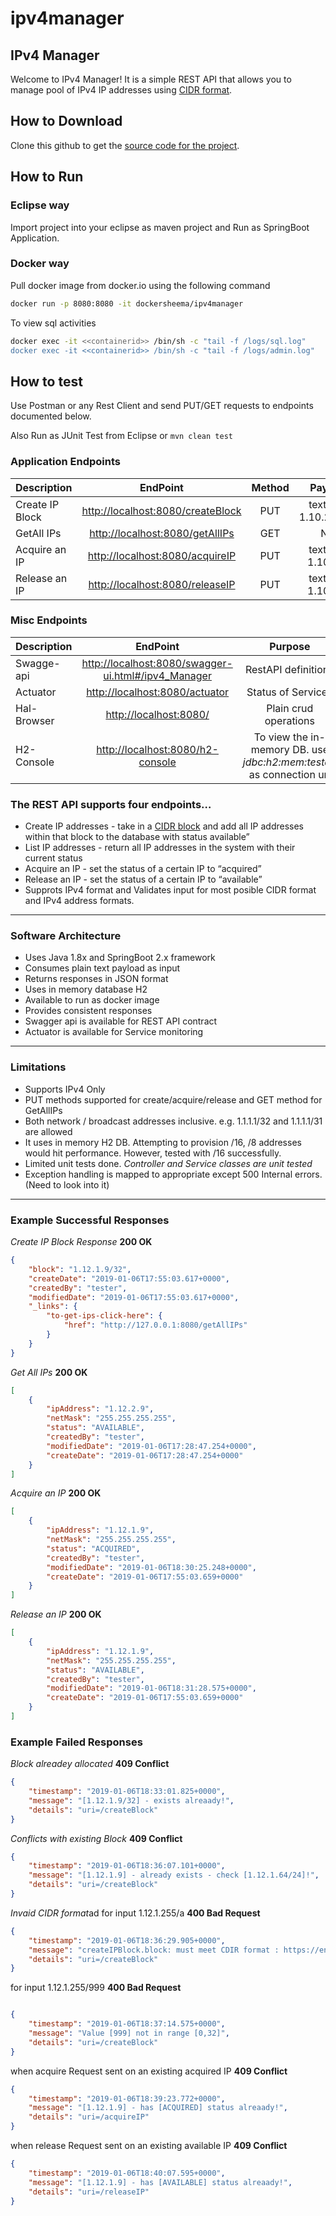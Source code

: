 # ipv4manager
## IPv4 Manager

Welcome to IPv4 Manager! It is a simple REST API that allows you to manage pool of IPv4 IP addresses using [CIDR format](https://whatismyipaddress.com/cidr). 

## How to Download

Clone this github to get the [source code for the project](https://github.com/githubsheema/ipv4manager.git).

## How to Run
### Eclipse way
Import project into your eclipse as maven project and Run as SpringBoot Application.

### Docker way
Pull docker image from docker.io using the following command
```bash
docker run -p 8080:8080 -it dockersheema/ipv4manager
```
To view sql activities
```bash
docker exec -it <<containerid>> /bin/sh -c "tail -f /logs/sql.log"
docker exec -it <<containerid>> /bin/sh -c "tail -f /logs/admin.log"
```

## How to test
Use Postman or any Rest Client and send PUT/GET requests to endpoints documented below.

Also Run as JUnit Test from Eclipse or ```mvn clean test```

### Application Endpoints

| Description   | EndPoint           | Method  |  Payload | 
| ------------- |:-------------:| :-----:|:-----:|
| Create IP Block      | <http://localhost:8080/createBlock> | PUT | text (e.g: 1.10.2.1/29) |
| GetAll IPs      | <http://localhost:8080/getAllIPs> | GET | N/A |
| Acquire an IP | <http://localhost:8080/acquireIP> | PUT | text (e.g: 1.10.2.2) |
| Release an IP | <http://localhost:8080/releaseIP> | PUT | text (e.g: 1.10.2.3) |

### Misc Endpoints
| Description   | EndPoint           | Purpose  |  
| ------------- |:-------------:| :-----:|
| Swagge-api      | <http://localhost:8080/swagger-ui.html#/ipv4_Manager> | RestAPI definitions |
| Actuator      | <http://localhost:8080/actuator>                        | Status of Services | 
| Hal-Browser      | <http://localhost:8080/>                             | Plain crud operations | 
| H2-Console | <http://localhost:8080/h2-console>                         | To view the in-memory DB. use *jdbc:h2:mem:testdb* as connection url |

### The REST API supports four endpoints…
  * Create IP addresses - take in a [CIDR block](https://whatismyipaddress.com/cidr) and add all IP addresses within that block to the database with status available”
  * List IP addresses - return all IP addresses in the system with their current status  
  * Acquire an IP - set the status of a certain IP to “acquired”
  * Release an IP - set the status of a certain IP to “available”
  * Supprots IPv4 format and Validates input for most posible CIDR format and IPv4 address formats.
---               
### Software Architecture
  * Uses Java 1.8x and SpringBoot 2.x framework
  * Consumes plain text payload as input
  * Returns responses in JSON format
  * Uses in memory database H2
  * Available to run as docker image
  * Provides consistent responses
  * Swagger api is available for REST API contract
  * Actuator is available for Service monitoring
---                
### Limitations
  * Supports IPv4 Only  
  * PUT methods supported for create/acquire/release and GET method for GetAllIPs
  * Both network / broadcast addresses inclusive. e.g. 1.1.1.1/32 and 1.1.1.1/31 are allowed
  * It uses in memory H2 DB. Attempting to provision /16, /8 addresses would hit performance. However, tested with /16 successfully.
  * Limited unit tests done. *Controller and Service classes are unit tested*
  * Exception handling is mapped to appropriate except 500 Internal errors. (Need to look into it)

---


### Example Successful Responses

*Create IP Block Response* **200 OK**

```json
{
    "block": "1.12.1.9/32",
    "createDate": "2019-01-06T17:55:03.617+0000",
    "createdBy": "tester",
    "modifiedDate": "2019-01-06T17:55:03.617+0000",
    "_links": {
        "to-get-ips-click-here": {
            "href": "http://127.0.0.1:8080/getAllIPs"
        }
    }
}
```
*Get All IPs* **200 OK**
```json
[
    {
        "ipAddress": "1.12.2.9",
        "netMask": "255.255.255.255",
        "status": "AVAILABLE",
        "createdBy": "tester",
        "modifiedDate": "2019-01-06T17:28:47.254+0000",
        "createDate": "2019-01-06T17:28:47.254+0000"
    }
]
```

*Acquire an IP* **200 OK**
```json
[
    {
        "ipAddress": "1.12.1.9",
        "netMask": "255.255.255.255",
        "status": "ACQUIRED",
        "createdBy": "tester",
        "modifiedDate": "2019-01-06T18:30:25.248+0000",
        "createDate": "2019-01-06T17:55:03.659+0000"
    }
]
```

*Release an IP* **200 OK**
```json
[
    {
        "ipAddress": "1.12.1.9",
        "netMask": "255.255.255.255",
        "status": "AVAILABLE",
        "createdBy": "tester",
        "modifiedDate": "2019-01-06T18:31:28.575+0000",
        "createDate": "2019-01-06T17:55:03.659+0000"
    }
]
```

### Example Failed Responses

*Block alreadey allocated* **409 Conflict**
```json
{
    "timestamp": "2019-01-06T18:33:01.825+0000",
    "message": "[1.12.1.9/32] - exists alreaady!",
    "details": "uri=/createBlock"
}
```

*Conflicts with existing Block*  **409 Conflict**
```json
{
    "timestamp": "2019-01-06T18:36:07.101+0000",
    "message": "[1.12.1.9] - already exists - check [1.12.1.64/24]!",
    "details": "uri=/createBlock"
}
```

*Invaid CIDR format*ad
for input 1.12.1.255/a **400 Bad Request**
```json
{
    "timestamp": "2019-01-06T18:36:29.905+0000",
    "message": "createIPBlock.block: must meet CDIR format : https://en.wikipedia.org/wiki/Classless_Inter-Domain_Routing",
    "details": "uri=/createBlock"
}
```

for input 1.12.1.255/999  **400 Bad Request**
```json

{
    "timestamp": "2019-01-06T18:37:14.575+0000",
    "message": "Value [999] not in range [0,32]",
    "details": "uri=/createBlock"
}
```

when acquire Request sent on an existing acquired IP  **409 Conflict**
```json
{
    "timestamp": "2019-01-06T18:39:23.772+0000",
    "message": "[1.12.1.9] - has [ACQUIRED] status alreaady!",
    "details": "uri=/acquireIP"
}
```

when release Request sent on an existing available IP  **409 Conflict**
```json
{
    "timestamp": "2019-01-06T18:40:07.595+0000",
    "message": "[1.12.1.9] - has [AVAILABLE] status alreaady!",
    "details": "uri=/releaseIP"
}
```

